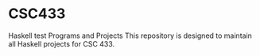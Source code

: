 # CSC433
Haskell test Programs and Projects
This repository is designed to maintain all Haskell projects for CSC 433.
